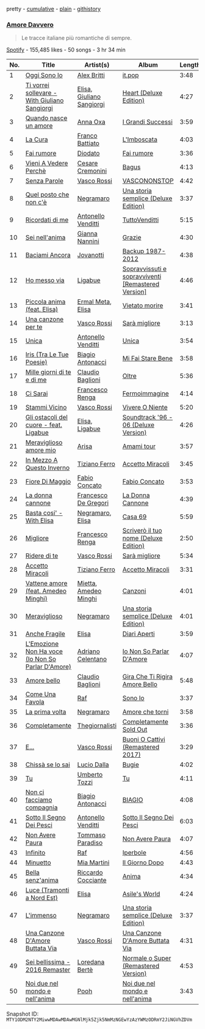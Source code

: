 pretty - [cumulative](/playlists/cumulative/37i9dQZF1DWTbGYZ9Pq4TH.md) - [plain](/playlists/plain/37i9dQZF1DWTbGYZ9Pq4TH) - [githistory](https://github.githistory.xyz/mackorone/spotify-playlist-archive/blob/main/playlists/plain/37i9dQZF1DWTbGYZ9Pq4TH)

### [Amore Davvero](https://open.spotify.com/playlist/37i9dQZF1DWTbGYZ9Pq4TH)

> Le tracce italiane più romantiche di sempre.

[Spotify](https://open.spotify.com/user/spotify) - 155,485 likes - 50 songs - 3 hr 34 min

| No. | Title | Artist(s) | Album | Length |
|---|---|---|---|---|
| 1 | [Oggi Sono Io](https://open.spotify.com/track/4EsU1itX1LEPptKwjhGbVl) | [Alex Britti](https://open.spotify.com/artist/2cNC9hjjdsMKLv0m2m9p1D) | [it.pop](https://open.spotify.com/album/5HCZg475b1R5XJvgmiAN7t) | 3:48 |
| 2 | [Ti vorrei sollevare \- With Giuliano Sangiorgi](https://open.spotify.com/track/26DAbhgVoOIPBCfDxyP7xN) | [Elisa](https://open.spotify.com/artist/2ARH58Hit3yC6ziGdhma23), [Giuliano Sangiorgi](https://open.spotify.com/artist/4nVlr3WO33XWrBFDwtUlW4) | [Heart \(Deluxe Edition\)](https://open.spotify.com/album/2XiF0XJOfyOtD5m3QgBDBH) | 4:27 |
| 3 | [Quando nasce un amore](https://open.spotify.com/track/42QwfNehRxZzLhQCh7Jfkr) | [Anna Oxa](https://open.spotify.com/artist/6iuybPv0Mii8x21mztjaUN) | [I Grandi Successi](https://open.spotify.com/album/6WilIF4woo3IMNzZRecDoA) | 3:59 |
| 4 | [La Cura](https://open.spotify.com/track/3sc9YIcDSPCXsQ0zzX3JLW) | [Franco Battiato](https://open.spotify.com/artist/4lianjyuR1tqf6oUX8kjrZ) | [L'Imboscata](https://open.spotify.com/album/6Ws5YQCEOfwmpTK01EALgv) | 4:03 |
| 5 | [Fai rumore](https://open.spotify.com/track/5OaBhC8NjdqDhHF9I6r9lS) | [Diodato](https://open.spotify.com/artist/2QWrpLRDeBD1NwWAsytBRi) | [Fai rumore](https://open.spotify.com/album/3aXHRHTglQaQ1KGtVZlbwQ) | 3:36 |
| 6 | [Vieni A Vedere Perchè](https://open.spotify.com/track/7LYUIppHHkuKeIyfWwUEvj) | [Cesare Cremonini](https://open.spotify.com/artist/396Jr76018oUMR6QBnqT8T) | [Bagus](https://open.spotify.com/album/6WbUYB2fDctcuzTsQXWcF6) | 4:13 |
| 7 | [Senza Parole](https://open.spotify.com/track/1myKwR6JbIvo1iKY8nOzbc) | [Vasco Rossi](https://open.spotify.com/artist/5l4nhyz8876RhgE2d18h65) | [VASCONONSTOP](https://open.spotify.com/album/1UegELBIi5854L79kswXuE) | 4:42 |
| 8 | [Quel posto che non c'è](https://open.spotify.com/track/2k2EIHQn1xrJU85BLNqnBC) | [Negramaro](https://open.spotify.com/artist/1X9iZlQXfAAx4Vvmlqeao7) | [Una storia semplice \(Deluxe Edition\)](https://open.spotify.com/album/36FHxTwirWpSCwuXJqaaBo) | 3:37 |
| 9 | [Ricordati di me](https://open.spotify.com/track/4zb0g3sxejRXrx3SPVcOHU) | [Antonello Venditti](https://open.spotify.com/artist/3hYLJPJuDyblFKersEaFd6) | [TuttoVenditti](https://open.spotify.com/album/5MHO15wZxm98p6BF4uAO5V) | 5:15 |
| 10 | [Sei nell'anima](https://open.spotify.com/track/6shzlUkm7OcnoO4guEiGJ8) | [Gianna Nannini](https://open.spotify.com/artist/0h0p7RkMjCUMdcf0nXmHjX) | [Grazie](https://open.spotify.com/album/2htq51kTRL2dwMxa2mBfJi) | 4:30 |
| 11 | [Baciami Ancora](https://open.spotify.com/track/36UJ6MVWrKm2mTXpHovbkc) | [Jovanotti](https://open.spotify.com/artist/7tmMPdOmFvdRvbj2aWoiRi) | [Backup 1987\-2012](https://open.spotify.com/album/1ws4MgPpkizrbcNYCXHESG) | 4:38 |
| 12 | [Ho messo via](https://open.spotify.com/track/4xyp77VPg90ezi7N1p99a5) | [Ligabue](https://open.spotify.com/artist/7H8ZC8uHJMPZGLMApRRNIz) | [Sopravvissuti e sopravviventi \[Remastered Version\]](https://open.spotify.com/album/2Fyjpn0vYwNPS7PIsOPLrt) | 4:46 |
| 13 | [Piccola anima \(feat\. Elisa\)](https://open.spotify.com/track/0vJ1F4W4FZ9lNGxGwyJZZp) | [Ermal Meta](https://open.spotify.com/artist/4XWTdNlsP8jqo5BDn5hgmd), [Elisa](https://open.spotify.com/artist/2ARH58Hit3yC6ziGdhma23) | [Vietato morire](https://open.spotify.com/album/4s4nkQg1wtDcwz7Tuvycpv) | 3:41 |
| 14 | [Una canzone per te](https://open.spotify.com/track/6nxwXubrJ26ZTYrgbNHtvX) | [Vasco Rossi](https://open.spotify.com/artist/5l4nhyz8876RhgE2d18h65) | [Sarà migliore](https://open.spotify.com/album/5ky21JmYFnnPcmhJJ7agLM) | 3:13 |
| 15 | [Unica](https://open.spotify.com/track/0LcyAWgNU4vk3Sn1DNtifk) | [Antonello Venditti](https://open.spotify.com/artist/3hYLJPJuDyblFKersEaFd6) | [Unica](https://open.spotify.com/album/2gJy8l07yFCDvGnscXyl9F) | 3:54 |
| 16 | [Iris \(Tra Le Tue Poesie\)](https://open.spotify.com/track/5LGWbFTVLPEvuvkwy9nXiv) | [Biagio Antonacci](https://open.spotify.com/artist/0Qd65xBSFzdm3zCEu2ThQF) | [Mi Fai Stare Bene](https://open.spotify.com/album/1vQfL4IdQZAaFpUX0Sxn3w) | 3:58 |
| 17 | [Mille giorni di te e di me](https://open.spotify.com/track/6eLBzWfMCfir6mOvBQfrrr) | [Claudio Baglioni](https://open.spotify.com/artist/5zBAb4P2NoTps0shbgZvgj) | [Oltre](https://open.spotify.com/album/0ZCmePlwPAMoB0SHk1fGvP) | 5:36 |
| 18 | [Ci Sarai](https://open.spotify.com/track/6iLvjH0HEU71q31DAfKt10) | [Francesco Renga](https://open.spotify.com/artist/3TAYxk5QBcHunmb0qkeTn2) | [Fermoimmagine](https://open.spotify.com/album/3usPcrTGNDxXe3ciW0hfnA) | 4:14 |
| 19 | [Stammi Vicino](https://open.spotify.com/track/1KR1qEkaX8PIHXBYfSOpr1) | [Vasco Rossi](https://open.spotify.com/artist/5l4nhyz8876RhgE2d18h65) | [Vivere O Niente](https://open.spotify.com/album/3lYK5n40cnggTy17jPSW0E) | 5:20 |
| 20 | [Gli ostacoli del cuore \- feat\. Ligabue](https://open.spotify.com/track/2BpBgGDyko7wzwIXSxjiUB) | [Elisa](https://open.spotify.com/artist/2ARH58Hit3yC6ziGdhma23), [Ligabue](https://open.spotify.com/artist/7H8ZC8uHJMPZGLMApRRNIz) | [Soundtrack '96 \- 06 \(Deluxe Version\)](https://open.spotify.com/album/00NzMobGESLy9zbrJD8FUw) | 4:26 |
| 21 | [Meraviglioso amore mio](https://open.spotify.com/track/5jbljhnrUPo1kzJXkyoOm0) | [Arisa](https://open.spotify.com/artist/25x6MD0spNNS7z93Sat30K) | [Amami tour](https://open.spotify.com/album/0IGkpbOg62FzEJvtIOLQjD) | 3:57 |
| 22 | [In Mezzo A Questo Inverno](https://open.spotify.com/track/6bMfEx9nIYsmFjiJl6P9NY) | [Tiziano Ferro](https://open.spotify.com/artist/11TplWqOPQBTmg2eiSLt1m) | [Accetto Miracoli](https://open.spotify.com/album/2OFCijOtzwFMkFNLRdShHw) | 3:45 |
| 23 | [Fiore Di Maggio](https://open.spotify.com/track/2pWzPQ2lhuEE2sb3aPKMHX) | [Fabio Concato](https://open.spotify.com/artist/71tUraH5ODniYOmjxfc1za) | [Fabio Concato](https://open.spotify.com/album/745henjeFTHTYiBy7P3Vra) | 3:53 |
| 24 | [La donna cannone](https://open.spotify.com/track/2T2t1DXwzdilKF3BQPHREo) | [Francesco De Gregori](https://open.spotify.com/artist/16FJYC4FqKhZXiXIzMI4ul) | [La Donna Cannone](https://open.spotify.com/album/7COQBoeP7bBHykCpFbdpR2) | 4:39 |
| 25 | [Basta cosi' \- With Elisa](https://open.spotify.com/track/2493A7OGenXVtLT1hfels3) | [Negramaro](https://open.spotify.com/artist/1X9iZlQXfAAx4Vvmlqeao7), [Elisa](https://open.spotify.com/artist/2ARH58Hit3yC6ziGdhma23) | [Casa 69](https://open.spotify.com/album/6G2h1c16cEErA8mu7JkROt) | 5:59 |
| 26 | [Migliore](https://open.spotify.com/track/1V5Fgni6jJx2V4cuHXb5Cz) | [Francesco Renga](https://open.spotify.com/artist/3TAYxk5QBcHunmb0qkeTn2) | [Scriverò il tuo nome \(Deluxe Edition\)](https://open.spotify.com/album/1z6nJ51MGl9ObiNBnW944Y) | 2:50 |
| 27 | [Ridere di te](https://open.spotify.com/track/5YBseYFfboIucgnDKQcNpn) | [Vasco Rossi](https://open.spotify.com/artist/5l4nhyz8876RhgE2d18h65) | [Sarà migliore](https://open.spotify.com/album/5ky21JmYFnnPcmhJJ7agLM) | 5:34 |
| 28 | [Accetto Miracoli](https://open.spotify.com/track/22wcpWIq8EUqcFoF6wD0gg) | [Tiziano Ferro](https://open.spotify.com/artist/11TplWqOPQBTmg2eiSLt1m) | [Accetto Miracoli](https://open.spotify.com/album/4W80Y3Ukg3dxhAKBQ8Cjej) | 3:31 |
| 29 | [Vattene amore \(feat\. Amedeo Minghi\)](https://open.spotify.com/track/3roodBW6Fdvl8R2cooFU7L) | [Mietta](https://open.spotify.com/artist/6Mv3vVeRt0ceyptR8xtbEP), [Amedeo Minghi](https://open.spotify.com/artist/0b09Wj9kgEK9v3BBzuz5DZ) | [Canzoni](https://open.spotify.com/album/5xH8VzKB4lKCBz2ADCLZRs) | 4:01 |
| 30 | [Meraviglioso](https://open.spotify.com/track/1G0KxTR1thsm3VOtMdOlF5) | [Negramaro](https://open.spotify.com/artist/1X9iZlQXfAAx4Vvmlqeao7) | [Una storia semplice \(Deluxe Edition\)](https://open.spotify.com/album/36FHxTwirWpSCwuXJqaaBo) | 4:01 |
| 31 | [Anche Fragile](https://open.spotify.com/track/05G23JkXHRv3NJ9hENaafi) | [Elisa](https://open.spotify.com/artist/2ARH58Hit3yC6ziGdhma23) | [Diari Aperti](https://open.spotify.com/album/4MmmI8sqP83TZzmg0AyTae) | 3:59 |
| 32 | [L'Emozione Non Ha voce \(Io Non So Parlar D'Amore\)](https://open.spotify.com/track/39efIaQFmERjt8U71FrJzs) | [Adriano Celentano](https://open.spotify.com/artist/1yq9UuPp5DIb5w6eswGbKV) | [Io Non So Parlar D'Amore](https://open.spotify.com/album/5fv7zCf5fRBzmVqnrJ0UJO) | 4:07 |
| 33 | [Amore bello](https://open.spotify.com/track/3R8BUVpkyfkDBeXQAFH1mw) | [Claudio Baglioni](https://open.spotify.com/artist/5zBAb4P2NoTps0shbgZvgj) | [Gira Che Ti Rigira Amore Bello](https://open.spotify.com/album/4H1Hn8NSor46xEKRIk1cdi) | 5:48 |
| 34 | [Come Una Favola](https://open.spotify.com/track/2BxhBg9c6sKXOZRUgJotU8) | [Raf](https://open.spotify.com/artist/3rlKqNmhaP9UiC0wFQyFS3) | [Sono Io](https://open.spotify.com/album/5oLB0uxM8hXHMPhMOt7zcd) | 3:37 |
| 35 | [La prima volta](https://open.spotify.com/track/3kIxACxR2tDPtKCWWa16lq) | [Negramaro](https://open.spotify.com/artist/1X9iZlQXfAAx4Vvmlqeao7) | [Amore che torni](https://open.spotify.com/album/3tG9l5R3MTk4hWUEHoPCYc) | 3:58 |
| 36 | [Completamente](https://open.spotify.com/track/7sh95K3HXkne9mVYDOIRWs) | [Thegiornalisti](https://open.spotify.com/artist/6YBgd2LKccEB3pX6UaW1Yp) | [Completamente Sold Out](https://open.spotify.com/album/2UsIHnX2RaOOQVkpspAYDj) | 3:36 |
| 37 | [E...](https://open.spotify.com/track/2hfBefasNaEEgnxD4Pdsar) | [Vasco Rossi](https://open.spotify.com/artist/5l4nhyz8876RhgE2d18h65) | [Buoni O Cattivi \(Remastered 2017\)](https://open.spotify.com/album/6qD7I2PTgtLMutPuanRjwL) | 3:29 |
| 38 | [Chissà se lo sai](https://open.spotify.com/track/3zfu6purzESVP3pVQ7RyRP) | [Lucio Dalla](https://open.spotify.com/artist/25MkkfEousyfp2eyh38FUl) | [Bugie](https://open.spotify.com/album/3ntCfoW9VBhGf9Gm3aCCsl) | 4:02 |
| 39 | [Tu](https://open.spotify.com/track/0ZZsGEpFws0EDn7Kos1U2z) | [Umberto Tozzi](https://open.spotify.com/artist/00w9sdZ78mWArooTmiSTld) | [Tu](https://open.spotify.com/album/1gmgzeAMpCDunSHil00fXW) | 4:11 |
| 40 | [Non ci facciamo compagnia](https://open.spotify.com/track/2Ap7Olfl8xOv2Ync3Wv7Yr) | [Biagio Antonacci](https://open.spotify.com/artist/0Qd65xBSFzdm3zCEu2ThQF) | [BIAGIO](https://open.spotify.com/album/740IiNnnKPXz8qrjiuyfdR) | 4:08 |
| 41 | [Sotto Il Segno Dei Pesci](https://open.spotify.com/track/3IFdrW5sJVJ6FIWzUruQcE) | [Antonello Venditti](https://open.spotify.com/artist/3hYLJPJuDyblFKersEaFd6) | [Sotto Il Segno Dei Pesci](https://open.spotify.com/album/5kAQPhndRL72szACuWp6ic) | 6:03 |
| 42 | [Non Avere Paura](https://open.spotify.com/track/1qMx707PFdFXdwLvcUTNz3) | [Tommaso Paradiso](https://open.spotify.com/artist/47z0zz9ZMCn9GBiPRTn5Bc) | [Non Avere Paura](https://open.spotify.com/album/6qoQjya7Pb4NTuNserGcKP) | 4:07 |
| 43 | [Infinito](https://open.spotify.com/track/713hKoyY39jOdW6aEfFd8A) | [Raf](https://open.spotify.com/artist/3rlKqNmhaP9UiC0wFQyFS3) | [Iperbole](https://open.spotify.com/album/7fTv0aFzQRR1LSta69B3N9) | 4:56 |
| 44 | [Minuetto](https://open.spotify.com/track/5UKMdUAChYAllKDye6qDGb) | [Mia Martini](https://open.spotify.com/artist/05JkDGFMHqlIz0GPjLh2p3) | [Il Giorno Dopo](https://open.spotify.com/album/3RULCQndss1A5Ix2NAlV8M) | 4:43 |
| 45 | [Bella senz'anima](https://open.spotify.com/track/7laNkNLlUbNslPAi8HB1IS) | [Riccardo Cocciante](https://open.spotify.com/artist/7iZC2I6gz8gI0BLe2boBZR) | [Anima](https://open.spotify.com/album/2NNcni9mDROc7txSZzDRbb) | 4:34 |
| 46 | [Luce \(Tramonti a Nord Est\)](https://open.spotify.com/track/09g4hFrDdBK3J52I3InPgl) | [Elisa](https://open.spotify.com/artist/2ARH58Hit3yC6ziGdhma23) | [Asile's World](https://open.spotify.com/album/4NAldsRyud3P1gM53MpSEs) | 4:24 |
| 47 | [L'immenso](https://open.spotify.com/track/3NNJzRvSDVuXgJ36TOE3QO) | [Negramaro](https://open.spotify.com/artist/1X9iZlQXfAAx4Vvmlqeao7) | [Una storia semplice \(Deluxe Edition\)](https://open.spotify.com/album/36FHxTwirWpSCwuXJqaaBo) | 3:37 |
| 48 | [Una Canzone D'Amore Buttata Via](https://open.spotify.com/track/3hV8uIYz5D5orhpgqixZHj) | [Vasco Rossi](https://open.spotify.com/artist/5l4nhyz8876RhgE2d18h65) | [Una Canzone D'Amore Buttata Via](https://open.spotify.com/album/2dFdW3uioaAxAoRgSbhYBT) | 4:31 |
| 49 | [Sei bellissima \- 2016 Remaster](https://open.spotify.com/track/4l0uiCBOrYciJROo2VW6ft) | [Loredana Bertè](https://open.spotify.com/artist/2XpUprTohaksHpVjUtTvlx) | [Normale o Super \(Remastered Version\)](https://open.spotify.com/album/5WSCJ1Bx50jylypTc6Mh7N) | 4:53 |
| 50 | [Noi due nel mondo e nell'anima](https://open.spotify.com/track/1GFzFvjy10d71MDMypiqCy) | [Pooh](https://open.spotify.com/artist/6dmT9Ks01aMhsYEKitt5oR) | [Noi due nel mondo e nell'anima](https://open.spotify.com/album/5FgFQFEW0RoI8PH17ogJGU) | 3:43 |

Snapshot ID: `MTY1ODM2NTY2MiwwMDAwMDAwMGNlMjk5Zjk5NmMzNGEwYzAzYWMzODRmY2JiNGVhZDVm`
